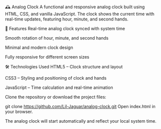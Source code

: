 🕰️ Analog Clock
A functional and responsive analog clock built using HTML, CSS, and vanilla JavaScript. The clock shows the current time with real-time updates, featuring hour, minute, and second hands.

🚀 Features
Real-time analog clock synced with system time

Smooth rotation of hour, minute, and second hands

Minimal and modern clock design

Fully responsive for different screen sizes


🛠️ Technologies Used
HTML5 – Clock structure and layout

CSS3 – Styling and positioning of clock and hands

JavaScript – Time calculation and real-time animation


Clone the repository or download the project files:

git clone https://github.com/Lil-Jaguar/analog-clock.git
Open index.html in your browser.

The analog clock will start automatically and reflect your local system time.


